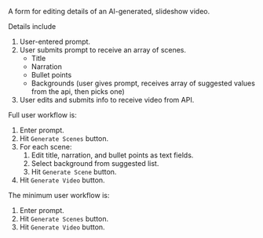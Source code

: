 A form for editing details of an AI-generated, slideshow video.

Details include

1. User-entered prompt.
2. User submits prompt to receive an array of scenes.
    - Title
    - Narration
    - Bullet points
    - Backgrounds (user gives prompt, receives array of suggested values from the api, then picks one)
3. User edits and submits info to receive video from API.

Full user workflow is:
1. Enter prompt.
2. Hit `Generate Scenes` button.
3. For each scene:
    1. Edit title, narration, and bullet points as text fields.
    2. Select background from suggested list.
    3. Hit `Generate Scene` button.
4. Hit `Generate Video` button.

The minimum user workflow is:
1. Enter prompt.
2. Hit `Generate Scenes` button.
3. Hit `Generate Video` button.